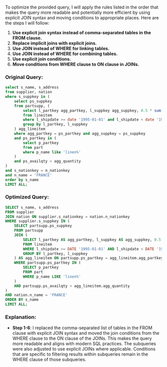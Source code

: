 To optimize the provided query, I will apply the rules listed in the order that makes the query more readable and potentially more efficient by using explicit JOIN syntax and moving conditions to appropriate places. Here are the steps I will follow:

1. **Use explicit join syntax instead of comma-separated tables in the FROM clause.**
2. **Replace implicit joins with explicit joins.**
3. **Use JOIN instead of WHERE for linking tables.**
4. **Use JOIN instead of WHERE for combining tables.**
5. **Use explicit join conditions.**
6. **Move conditions from WHERE clause to ON clause in JOINs.**

### Original Query:
```sql
select s_name, s_address 
from supplier, nation 
where s_suppkey in (
    select ps_suppkey 
    from partsupp, (
        select l_partkey agg_partkey, l_suppkey agg_suppkey, 0.5 * sum(l_quantity) AS agg_quantity 
        from lineitem 
        where l_shipdate >= date '1995-01-01' and l_shipdate < date '1995-01-01' + interval '1' year 
        group by l_partkey, l_suppkey
    ) agg_lineitem 
    where agg_partkey = ps_partkey and agg_suppkey = ps_suppkey 
    and ps_partkey in (
        select p_partkey 
        from part 
        where p_name like 'linen%'
    ) 
    and ps_availqty > agg_quantity
) 
and s_nationkey = n_nationkey 
and n_name = 'FRANCE' 
order by s_name 
LIMIT ALL;
```

### Optimized Query:
```sql
SELECT s_name, s_address 
FROM supplier
JOIN nation ON supplier.s_nationkey = nation.n_nationkey
WHERE supplier.s_suppkey IN (
    SELECT partsupp.ps_suppkey
    FROM partsupp
    JOIN (
        SELECT l_partkey AS agg_partkey, l_suppkey AS agg_suppkey, 0.5 * SUM(l_quantity) AS agg_quantity
        FROM lineitem
        WHERE l_shipdate >= DATE '1995-01-01' AND l_shipdate < DATE '1995-01-01' + INTERVAL '1' year
        GROUP BY l_partkey, l_suppkey
    ) AS agg_lineitem ON partsupp.ps_partkey = agg_lineitem.agg_partkey AND partsupp.ps_suppkey = agg_lineitem.agg_suppkey
    WHERE partsupp.ps_partkey IN (
        SELECT p_partkey
        FROM part
        WHERE p_name LIKE 'linen%'
    )
    AND partsupp.ps_availqty > agg_lineitem.agg_quantity
)
AND nation.n_name = 'FRANCE'
ORDER BY s_name
LIMIT ALL;
```

### Explanation:
- **Step 1-6**: I replaced the comma-separated list of tables in the FROM clause with explicit JOIN syntax and moved the join conditions from the WHERE clause to the ON clause of the JOINs. This makes the query more readable and aligns with modern SQL practices. The subqueries were also adjusted to use explicit JOINs where applicable. Conditions that are specific to filtering results within subqueries remain in the WHERE clause of those subqueries.